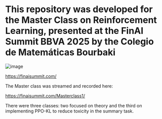 # This repository was developed for the Master Class on Reinforcement Learning, presented at the FinAI Summit BBVA 2025 by the Colegio de Matemáticas Bourbaki

![image](https://github.com/user-attachments/assets/426c2896-0114-4231-aab4-4d9ca3dcbbe8)

https://finaisummit.com/

The Master class was streamed and recorded here:

https://finaisummit.com/Masterclass1/

There were three classes: two focused on theory and the third on implementing PPO-KL to reduce toxicity in the summary task.


